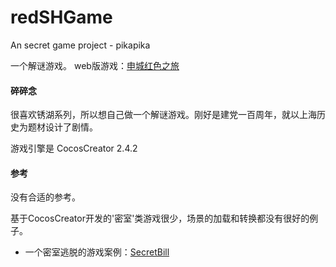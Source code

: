 # redSHGame
An secret game project - pikapika

一个解谜游戏。
web版游戏：[申城红色之旅](https://what-177679-1306379379.tcloudbaseapp.com/pikapikakule/web-mobile/index.html)

#### 碎碎念
很喜欢锈湖系列，所以想自己做一个解谜游戏。刚好是建党一百周年，就以上海历史为题材设计了剧情。

游戏引擎是 CocosCreator 2.4.2

#### 参考

没有合适的参考。

基于CocosCreator开发的'密室'类游戏很少，场景的加载和转换都没有很好的例子。
- 一个密室逃脱的游戏案例：[SecretBill](https://github.com/fylz1125/SecretBill)


